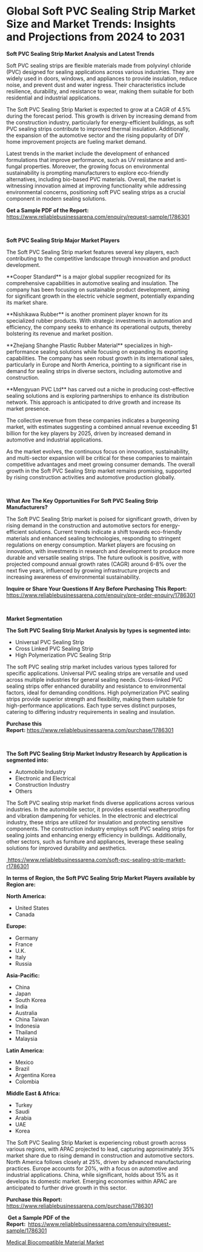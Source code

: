 <p><h1>Global Soft PVC Sealing Strip Market Size and Market Trends: Insights and Projections from 2024 to 2031</h1></p><p><strong>Soft PVC Sealing Strip Market Analysis and Latest Trends</strong></p>
<p><p>Soft PVC sealing strips are flexible materials made from polyvinyl chloride (PVC) designed for sealing applications across various industries. They are widely used in doors, windows, and appliances to provide insulation, reduce noise, and prevent dust and water ingress. Their characteristics include resilience, durability, and resistance to wear, making them suitable for both residential and industrial applications.</p><p>The Soft PVC Sealing Strip Market is expected to grow at a CAGR of 4.5% during the forecast period. This growth is driven by increasing demand from the construction industry, particularly for energy-efficient buildings, as soft PVC sealing strips contribute to improved thermal insulation. Additionally, the expansion of the automotive sector and the rising popularity of DIY home improvement projects are fueling market demand. </p><p>Latest trends in the market include the development of enhanced formulations that improve performance, such as UV resistance and anti-fungal properties. Moreover, the growing focus on environmental sustainability is prompting manufacturers to explore eco-friendly alternatives, including bio-based PVC materials. Overall, the market is witnessing innovation aimed at improving functionality while addressing environmental concerns, positioning soft PVC sealing strips as a crucial component in modern sealing solutions.</p></p>
<p><strong>Get a Sample PDF of the Report:&nbsp;</strong> <a href="https://www.reliablebusinessarena.com/enquiry/request-sample/1786301?utm_campaign=1998&utm_medium=2&utm_source=Github&utm_content=ia&utm_term=27122024&utm_id=soft-pvc-sealing-strip">https://www.reliablebusinessarena.com/enquiry/request-sample/1786301</a></p>
<p>&nbsp;</p>
<p><strong>Soft PVC Sealing Strip Major Market Players</strong></p>
<p><p>The Soft PVC Sealing Strip market features several key players, each contributing to the competitive landscape through innovation and product development. </p><p>**Cooper Standard** is a major global supplier recognized for its comprehensive capabilities in automotive sealing and insulation. The company has been focusing on sustainable product development, aiming for significant growth in the electric vehicle segment, potentially expanding its market share.</p><p>**Nishikawa Rubber** is another prominent player known for its specialized rubber products. With strategic investments in automation and efficiency, the company seeks to enhance its operational outputs, thereby bolstering its revenue and market position.</p><p>**Zhejiang Shanghe Plastic Rubber Material** specializes in high-performance sealing solutions while focusing on expanding its exporting capabilities. The company has seen robust growth in its international sales, particularly in Europe and North America, pointing to a significant rise in demand for sealing strips in diverse sectors, including automotive and construction.</p><p>**Mengyuan PVC Ltd** has carved out a niche in producing cost-effective sealing solutions and is exploring partnerships to enhance its distribution network. This approach is anticipated to drive growth and increase its market presence.</p><p>The collective revenue from these companies indicates a burgeoning market, with estimates suggesting a combined annual revenue exceeding $1 billion for the key players by 2025, driven by increased demand in automotive and industrial applications.</p><p>As the market evolves, the continuous focus on innovation, sustainability, and multi-sector expansion will be critical for these companies to maintain competitive advantages and meet growing consumer demands. The overall growth in the Soft PVC Sealing Strip market remains promising, supported by rising construction activities and automotive production globally.</p></p>
<p>&nbsp;</p>
<p><strong>What Are The Key Opportunities For Soft PVC Sealing Strip Manufacturers?</strong></p>
<p><p>The Soft PVC Sealing Strip market is poised for significant growth, driven by rising demand in the construction and automotive sectors for energy-efficient solutions. Current trends indicate a shift towards eco-friendly materials and enhanced sealing technologies, responding to stringent regulations on energy consumption. Market players are focusing on innovation, with investments in research and development to produce more durable and versatile sealing strips. The future outlook is positive, with projected compound annual growth rates (CAGR) around 6-8% over the next five years, influenced by growing infrastructure projects and increasing awareness of environmental sustainability.</p></p>
<p><strong>Inquire or Share Your Questions If Any Before Purchasing This Report:</strong> <a href="https://www.reliablebusinessarena.com/enquiry/pre-order-enquiry/1786301?utm_campaign=1998&utm_medium=2&utm_source=Github&utm_content=ia&utm_term=27122024&utm_id=soft-pvc-sealing-strip">https://www.reliablebusinessarena.com/enquiry/pre-order-enquiry/1786301</a></p>
<p>&nbsp;</p>
<p><strong>Market Segmentation</strong></p>
<p><strong>The Soft PVC Sealing Strip Market Analysis by types is segmented into:</strong></p>
<p><ul><li>Universal PVC Sealing Strip</li><li>Cross Linked PVC Sealing Strip</li><li>High Polymerization PVC Sealing Strip</li></ul></p>
<p><p>The soft PVC sealing strip market includes various types tailored for specific applications. Universal PVC sealing strips are versatile and used across multiple industries for general sealing needs. Cross-linked PVC sealing strips offer enhanced durability and resistance to environmental factors, ideal for demanding conditions. High polymerization PVC sealing strips provide superior strength and flexibility, making them suitable for high-performance applications. Each type serves distinct purposes, catering to differing industry requirements in sealing and insulation.</p></p>
<p><strong>Purchase this Report:&nbsp;</strong><a href="https://www.reliablebusinessarena.com/purchase/1786301?utm_campaign=1998&utm_medium=2&utm_source=Github&utm_content=ia&utm_term=27122024&utm_id=soft-pvc-sealing-strip">https://www.reliablebusinessarena.com/purchase/1786301</a></p>
<p>&nbsp;</p>
<p><strong>The Soft PVC Sealing Strip Market Industry Research by Application is segmented into:</strong></p>
<p><ul><li>Automobile Industry</li><li>Electronic and Electrical</li><li>Construction Industry</li><li>Others</li></ul></p>
<p><p>The Soft PVC sealing strip market finds diverse applications across various industries. In the automobile sector, it provides essential weatherproofing and vibration dampening for vehicles. In the electronic and electrical industry, these strips are utilized for insulation and protecting sensitive components. The construction industry employs soft PVC sealing strips for sealing joints and enhancing energy efficiency in buildings. Additionally, other sectors, such as furniture and appliances, leverage these sealing solutions for improved durability and aesthetics.</p></p>
<p><a href="https://www.reliablebusinessarena.com/soft-pvc-sealing-strip-market-r1786301?utm_campaign=1998&utm_medium=2&utm_source=Github&utm_content=ia&utm_term=27122024&utm_id=soft-pvc-sealing-strip">&nbsp;https://www.reliablebusinessarena.com/soft-pvc-sealing-strip-market-r1786301</a></p>
<p><strong>In terms of Region, the Soft PVC Sealing Strip Market Players available by Region are:</strong></p>
<p>
    <p> <strong> North America: </strong>
        <ul>
            <li>United States</li>
            <li>Canada</li>
        </ul>
        </p> 
    <p> <strong> Europe: </strong>
        <ul>
            <li>Germany</li>
            <li>France</li>
            <li>U.K.</li>
            <li>Italy</li>
            <li>Russia</li>
        </ul>
        </p> 
    <p> <strong> Asia-Pacific: </strong>
        <ul>
            <li>China</li>
            <li>Japan</li>
            <li>South Korea</li>
            <li>India</li>
            <li>Australia</li>
            <li>China Taiwan</li>
            <li>Indonesia</li>
            <li>Thailand</li>
            <li>Malaysia</li>
        </ul>
        </p> 
    <p> <strong> Latin America: </strong>
        <ul>
            <li>Mexico</li>
            <li>Brazil</li>
            <li>Argentina Korea</li>
            <li>Colombia</li>
        </ul>
        </p> 
    <p> <strong> Middle East & Africa: </strong>
        <ul>
            <li>Turkey</li>
            <li>Saudi</li>
            <li>Arabia</li>
            <li>UAE</li>
            <li>Korea</li>
        </ul>
    </p>
    </p>
<p><p>The Soft PVC Sealing Strip Market is experiencing robust growth across various regions, with APAC projected to lead, capturing approximately 35% market share due to rising demand in construction and automotive sectors. North America follows closely at 25%, driven by advanced manufacturing practices. Europe accounts for 20%, with a focus on automotive and industrial applications. China, while significant, holds about 15% as it develops its domestic market. Emerging economies within APAC are anticipated to further drive growth in this sector.</p></p>
<p><strong>Purchase this Report: </strong><a href="https://www.reliablebusinessarena.com/purchase/1786301?utm_campaign=1998&utm_medium=2&utm_source=Github&utm_content=ia&utm_term=27122024&utm_id=soft-pvc-sealing-strip">https://www.reliablebusinessarena.com/purchase/1786301</a></p>
<p>&nbsp;<strong>Get a Sample PDF of the Report:&nbsp;&nbsp;</strong><a href="https://www.reliablebusinessarena.com/enquiry/request-sample/1786301?utm_campaign=1998&utm_medium=2&utm_source=Github&utm_content=ia&utm_term=27122024&utm_id=soft-pvc-sealing-strip">https://www.reliablebusinessarena.com/enquiry/request-sample/1786301</a></p>
<p><strong></strong></p>
<p><p><a href="https://github.com/mharielmesa/Market-Research-Report-List-5/blob/main/medical-biocompatible-material-market.md?utm_campaign=1998&utm_medium=2&utm_source=Github&utm_content=ia&utm_term=27122024&utm_id=soft-pvc-sealing-strip">Medical Biocompatible Material Market</a></p></p>